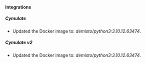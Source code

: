 #### Integrations
##### Cymulate
- Updated the Docker image to: *demisto/python3:3.10.12.63474*.
##### Cymulate v2
- Updated the Docker image to: *demisto/python3:3.10.12.63474*.
